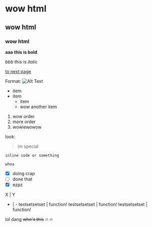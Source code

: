<h1>wow html</h1>
<h2>wow html</h2>
<h3>wow html</h3>

__aaa__
**this is bold**

_bbb_
this is *italic*

[to next page](https://github.com/uosJad/owo/test/page1.md)

Format: ![Alt Text](https://media.giphy.com/media/3rgXByB0tbT7oXK7Xq/giphy.gif)

* item
* item
  * item
  * wow another item

1. wow order
1. more order
  1. wowiewowow

look:
> im special

`inline code or something`

```
whoa
```

- [x] doing crap
- [ ] done that
- [x] ezpz

X | Y
- | -
testsetsetset | function!
testsetsetset | function!
testsetsetset | function!

lol dang ~~who's this~~
:fire:
:fire:

